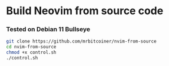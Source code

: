 # Build Neovim from source code

### Tested on Debian 11 Bullseye

```bash
git clone https://github.com/mrbitcoiner/nvim-from-source
cd nvim-from-source
chmod +x control.sh
./control.sh
```


